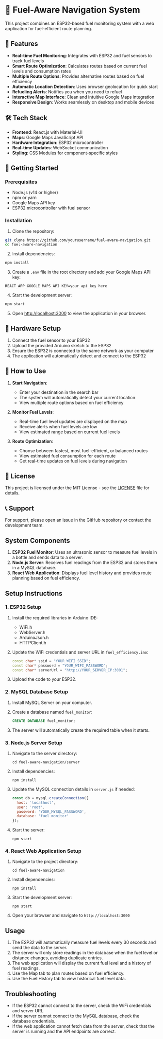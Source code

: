 # 🚗 Fuel-Aware Navigation System

This project combines an ESP32-based fuel monitoring system with a web application for fuel-efficient route planning.

## 🌟 Features

- **Real-time Fuel Monitoring**: Integrates with ESP32 and fuel sensors to track fuel levels
- **Smart Route Optimization**: Calculates routes based on current fuel levels and consumption rates
- **Multiple Route Options**: Provides alternative routes based on fuel efficiency
- **Automatic Location Detection**: Uses browser geolocation for quick start
- **Refueling Alerts**: Notifies you when you need to refuel
- **Interactive Map Interface**: Clean and intuitive Google Maps integration
- **Responsive Design**: Works seamlessly on desktop and mobile devices

## 🛠️ Tech Stack

- **Frontend**: React.js with Material-UI
- **Maps**: Google Maps JavaScript API
- **Hardware Integration**: ESP32 microcontroller
- **Real-time Updates**: WebSocket communication
- **Styling**: CSS Modules for component-specific styles

## 🚀 Getting Started

### Prerequisites

- Node.js (v14 or higher)
- npm or yarn
- Google Maps API key
- ESP32 microcontroller with fuel sensor

### Installation

1. Clone the repository:
```bash
git clone https://github.com/yourusername/fuel-aware-navigation.git
cd fuel-aware-navigation
```

2. Install dependencies:
```bash
npm install
```

3. Create a `.env` file in the root directory and add your Google Maps API key:
```
REACT_APP_GOOGLE_MAPS_API_KEY=your_api_key_here
```

4. Start the development server:
```bash
npm start
```

5. Open [http://localhost:3000](http://localhost:3000) to view the application in your browser.

## 🔧 Hardware Setup

1. Connect the fuel sensor to your ESP32
2. Upload the provided Arduino sketch to the ESP32
3. Ensure the ESP32 is connected to the same network as your computer
4. The application will automatically detect and connect to the ESP32

## 📱 How to Use

1. **Start Navigation**:
   - Enter your destination in the search bar
   - The system will automatically detect your current location
   - View multiple route options based on fuel efficiency

2. **Monitor Fuel Levels**:
   - Real-time fuel level updates are displayed on the map
   - Receive alerts when fuel levels are low
   - View estimated range based on current fuel levels

3. **Route Optimization**:
   - Choose between fastest, most fuel-efficient, or balanced routes
   - View estimated fuel consumption for each route
   - Get real-time updates on fuel levels during navigation

## 📝 License

This project is licensed under the MIT License - see the [LICENSE](LICENSE) file for details.

## 📞 Support

For support, please open an issue in the GitHub repository or contact the development team.

## System Components

1. **ESP32 Fuel Monitor**: Uses an ultrasonic sensor to measure fuel levels in a bottle and sends data to a server.
2. **Node.js Server**: Receives fuel readings from the ESP32 and stores them in a MySQL database.
3. **React Web Application**: Displays fuel level history and provides route planning based on fuel efficiency.

## Setup Instructions

### 1. ESP32 Setup

1. Install the required libraries in Arduino IDE:
   - WiFi.h
   - WebServer.h
   - ArduinoJson.h
   - HTTPClient.h

2. Update the WiFi credentials and server URL in `fuel_efficiency.ino`:
   ```cpp
   const char* ssid = "YOUR_WIFI_SSID";
   const char* password = "YOUR_WIFI_PASSWORD";
   const char* serverUrl = "http://YOUR_SERVER_IP:3001";
   ```

3. Upload the code to your ESP32.

### 2. MySQL Database Setup

1. Install MySQL Server on your computer.
2. Create a database named `fuel_monitor`:
   ```sql
   CREATE DATABASE fuel_monitor;
   ```

3. The server will automatically create the required table when it starts.

### 3. Node.js Server Setup

1. Navigate to the server directory:
   ```
   cd fuel-aware-navigation/server
   ```

2. Install dependencies:
   ```
   npm install
   ```

3. Update the MySQL connection details in `server.js` if needed:
   ```javascript
   const db = mysql.createConnection({
     host: 'localhost',
     user: 'root',
     password: 'YOUR_MYSQL_PASSWORD',
     database: 'fuel_monitor'
   });
   ```

4. Start the server:
   ```
   npm start
   ```

### 4. React Web Application Setup

1. Navigate to the project directory:
   ```
   cd fuel-aware-navigation
   ```

2. Install dependencies:
   ```
   npm install
   ```

3. Start the development server:
   ```
   npm start
   ```

4. Open your browser and navigate to `http://localhost:3000`

## Usage

1. The ESP32 will automatically measure fuel levels every 30 seconds and send the data to the server.
2. The server will only store readings in the database when the fuel level or distance changes, avoiding duplicate entries.
3. The web application will display the current fuel level and a history of fuel readings.
4. Use the Map tab to plan routes based on fuel efficiency.
5. Use the Fuel History tab to view historical fuel level data.

## Troubleshooting

- If the ESP32 cannot connect to the server, check the WiFi credentials and server URL.
- If the server cannot connect to the MySQL database, check the database credentials.
- If the web application cannot fetch data from the server, check that the server is running and the API endpoints are correct.
